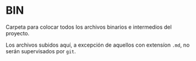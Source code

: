 # BIN

Carpeta para colocar todos los archivos binarios e intermedios del proyecto.

Los archivos subidos aquí, a excepción de aquellos con extensíon `.md`, no serán supervisados por `git`.